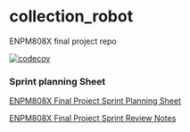 # collection_robot
ENPM808X final project repo

[![codecov](https://codecov.io/gh/muditsingal/collection_robot/branch/dev/graph/badge.svg)](https://codecov.io/gh/muditsingal/collection_robot)


### Sprint planning Sheet

[ENPM808X Final Project Sprint Planning Sheet](https://docs.google.com/spreadsheets/d/1aB_AL3CoJv4jf_V5iHIeneE0IcUH5RtSz64aUaEVvbM/edit?usp=sharing)

[ENPM808X Final Project Sprint Review Notes](https://docs.google.com/document/d/11TBs6DGolvmfTOMxNTo-zaF9SJSSREofYDMhL7Y_Msg/edit?usp=sharing)


